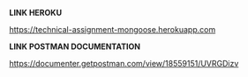 **LINK HEROKU**

https://technical-assignment-mongoose.herokuapp.com

**LINK POSTMAN DOCUMENTATION**

https://documenter.getpostman.com/view/18559151/UVRGDizv